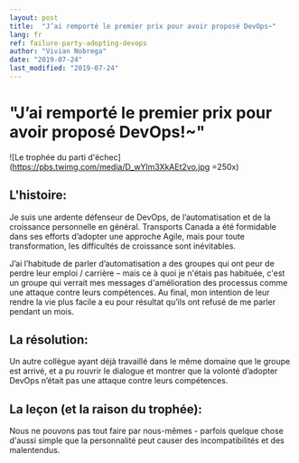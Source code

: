 ```yaml
---
layout: post
title:  "J’ai remporté le premier prix pour avoir proposé DevOps~"
lang: fr
ref: failure-party-adopting-devops
author: "Vivian Nobrega"
date: "2019-07-24"
last_modified: "2019-07-24"
---
```


# "J’ai remporté le premier prix pour avoir proposé DevOps!~"

![Le trophée du parti d'échec](https://pbs.twimg.com/media/D_wYlm3XkAEt2vo.jpg =250x)

## L'histoire:

Je suis une ardente défenseur de DevOps, de l’automatisation et de la croissance personnelle en général. Transports Canada a été formidable dans ses efforts d’adopter une approche Agile, mais pour toute transformation, les difficultés de croissance sont inévitables.

J’ai l’habitude de parler d’automatisation a des groupes qui ont peur de perdre leur emploi / carrière – mais ce à quoi je n'étais pas habituée, c'est un groupe qui verrait mes messages d'amélioration des processus comme une attaque contre leurs compétences. Au final, mon intention de leur rendre la vie plus facile a eu pour résultat qu’ils ont refusé de me parler pendant un mois.

## La résolution:

Un autre collègue ayant déjà travaillé dans le même domaine que le groupe est arrivé, et a pu rouvrir le dialogue et montrer que la volonté d’adopter DevOps n’était pas une attaque contre leurs compétences.

## La leçon (et la raison du trophée):

Nous ne pouvons pas tout faire par nous-mêmes - parfois quelque chose d'aussi simple que la personnalité peut causer des incompatibilités et des malentendus.